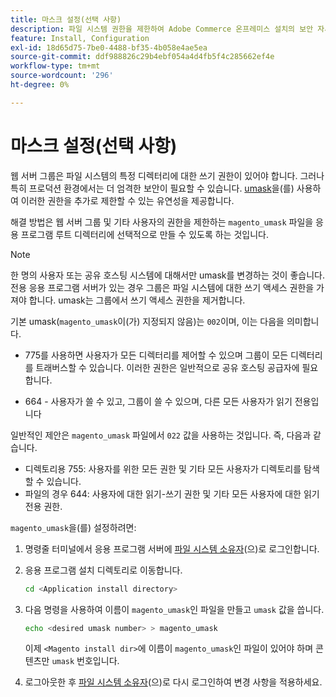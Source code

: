```yaml
---
title: 마스크 설정(선택 사항)
description: 파일 시스템 권한을 제한하여 Adobe Commerce 온프레미스 설치의 보안 자세를 개선합니다.
feature: Install, Configuration
exl-id: 18d65d75-7be0-4488-bf35-4b058e4ae5ea
source-git-commit: ddf988826c29b4ebf054a4d4fb5f4c285662ef4e
workflow-type: tm+mt
source-wordcount: '296'
ht-degree: 0%

---
```


# 마스크 설정(선택 사항)

웹 서버 그룹은 파일 시스템의 특정 디렉터리에 대한 쓰기 권한이 있어야 합니다. 그러나 특히 프로덕션 환경에서는 더 엄격한 보안이 필요할 수 있습니다. [umask](https://www.cyberciti.biz/tips/understanding-linux-unix-umask-value-usage.html)을(를) 사용하여 이러한 권한을 추가로 제한할 수 있는 유연성을 제공합니다.

해결 방법은 웹 서버 그룹 및 기타 사용자의 권한을 제한하는 `magento_umask` 파일을 응용 프로그램 루트 디렉터리에 선택적으로 만들 수 있도록 하는 것입니다.

>[!NOTE]
>
>한 명의 사용자 또는 공유 호스팅 시스템에 대해서만 umask를 변경하는 것이 좋습니다. 전용 응용 프로그램 서버가 있는 경우 그룹은 파일 시스템에 대한 쓰기 액세스 권한을 가져야 합니다. umask는 그룹에서 쓰기 액세스 권한을 제거합니다.

기본 umask(`magento_umask`이(가) 지정되지 않음)는 `002`이며, 이는 다음을 의미합니다.

* 775를 사용하면 사용자가 모든 디렉터리를 제어할 수 있으며 그룹이 모든 디렉터리를 트래버스할 수 있습니다. 이러한 권한은 일반적으로 공유 호스팅 공급자에 필요합니다.

* 664 - 사용자가 쓸 수 있고, 그룹이 쓸 수 있으며, 다른 모든 사용자가 읽기 전용입니다

일반적인 제안은 `magento_umask` 파일에서 `022` 값을 사용하는 것입니다. 즉, 다음과 같습니다.

* 디렉토리용 755: 사용자를 위한 모든 권한 및 기타 모든 사용자가 디렉토리를 탐색할 수 있습니다.
* 파일의 경우 644: 사용자에 대한 읽기-쓰기 권한 및 기타 모든 사용자에 대한 읽기 전용 권한.

`magento_umask`을(를) 설정하려면:

1. 명령줄 터미널에서 응용 프로그램 서버에 [파일 시스템 소유자](../prerequisites/file-system/overview.md)(으)로 로그인합니다.
1. 응용 프로그램 설치 디렉토리로 이동합니다.

   ```bash
   cd <Application install directory>
   ```

1. 다음 명령을 사용하여 이름이 `magento_umask`인 파일을 만들고 `umask` 값을 씁니다.

   ```bash
   echo <desired umask number> > magento_umask
   ```

   이제 `<Magento install dir>`에 이름이 `magento_umask`인 파일이 있어야 하며 콘텐츠만 `umask` 번호입니다.

1. 로그아웃한 후 [파일 시스템 소유자](../prerequisites/file-system/overview.md)(으)로 다시 로그인하여 변경 사항을 적용하세요.
